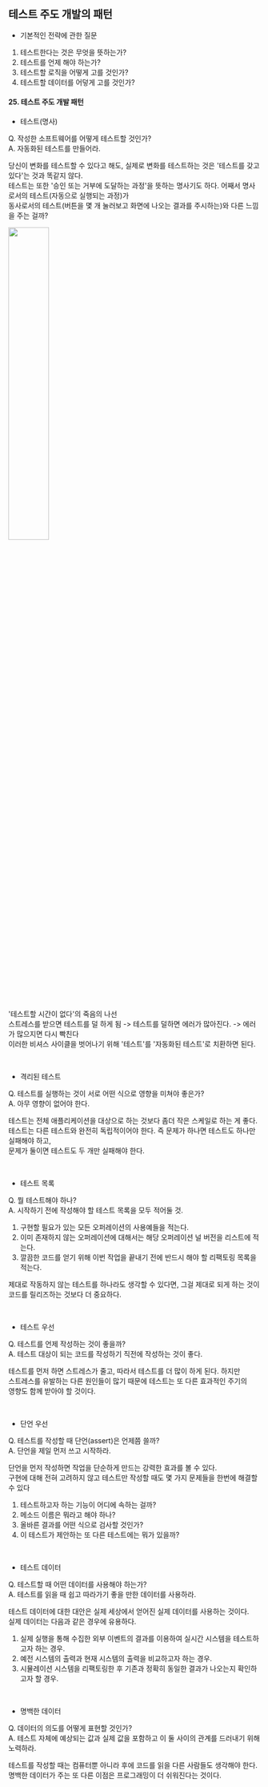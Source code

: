 ## 테스트 주도 개발의 패턴
* 기본적인 전략에 관한 질문
1. 테스트한다는 것은 무엇을 뜻하는가?
2. 테스트를 언제 해야 하는가?
3. 테스트할 로직을 어떻게 고를 것인가?
4. 테스트할 데이터를 어덯게 고를 것인가?

#### 25. 테스트 주도 개발 패턴
* 테스트(명사) <br>

Q. 작성한 소프트웨어를 어떻게 테스트할 것인가? <br>
A. 자동화된 테스트를 만들어라. <br>

당신이 변화를 테스트할 수 있다고 해도, 실제로 변화를 테스트하는 것은 '테스트를 갖고 있다'는 것과 똑같지 않다. <br>
테스트는 또한 '승인 또는 거부에 도달하는 과정'을 뜻하는 명사기도 하다. 어째서 명사로서의 테스트(자동으로 실행되는 과정)가 <br>
동사로서의 테스트(버튼을 몇 개 눌러보고 화면에 나오는 결과를 주시하는)와 다른 느낌을 주는 걸까? <br>

<img width="40%" src="https://user-images.githubusercontent.com/55771326/177037329-fbea693f-20fe-4872-92ee-95eab20ba4a4.png"><br>
'테스트할 시간이 없다'의 죽음의 나선 <br>
스트레스를 받으면 테스트를 덜 하게 됨 -> 테스트를 덜하면 에러가 많아진다. -> 에러가 많으지면 다시 빡친다 <br>
이러한 비셔스 사이클을 벗어나기 위해 '테스트'를 '자동화된 테스트'로 치환하면 된다.<br>

<br>

* 격리된 테스트 <br>

Q. 테스트를 실행하는 것이 서로 어떤 식으로 영향을 미쳐야 좋은가? <br>
A. 아무 영향이 없어야 한다. <br>

테스트는 전체 애플리케이션을 대상으로 하는 것보다 좀더 작은 스케일로 하는 게 좋다.<br>
테스트는 다른 테스트와 완전히 독립적이어야 한다. 즉 문제가 하나면 테스트도 하나만 실패해야 하고,<br>
문제가 둘이면 테스트도 두 개만 실패해야 한다.<br>

<br>

* 테스트 목록 <br>

Q. 뭘 테스트해야 하나? <br> 
A. 시작하기 전에 작성해야 할 테스트 목록을 모두 적어둘 것. <br>

1. 구현할 필요가 있는 모든 오퍼레이션의 사용예들을 적는다.
2. 이미 존재하지 않는 오퍼레이션에 대해서는 해당 오퍼레이션 널 버전을 리스트에 적는다.
3. 깔끔한 코드를 얻기 위해 이번 작업을 끝내기 전에 반드시 해야 할 리팩토링 목록을 적는다.

제대로 작동하지 않는 테스트를 하나라도 생각할 수 있다면, 그걸 제대로 되게 하는 것이 코드를 릴리즈하는 것보다 더 중요하다.<br>

<br>

* 테스트 우선 <br>

Q. 테스트를 언제 작성하는 것이 좋을까? <br>
A. 테스트 대상이 되는 코드를 작성하기 직전에 작성하는 것이 좋다.<br>

테스트를 먼저 하면 스트레스가 줄고, 따라서 테스트를 더 많이 하게 된다. 하지만 <br>
스트레스를 유발하는 다른 원인들이 많기 때문에 테스트는 또 다른 효과적인 주기의 <br>
영향도 함께 받아야 할 것이다. <br>

<br>

* 단언 우선 <br>

Q. 테스트를 작성할 때 단언(assert)은 언제쯤 쓸까? <br>
A. 단언을 제일 먼저 쓰고 시작하라. <br>

단언을 먼저 작성하면 작업을 단순하게 만드는 강력한 효과를 볼 수 있다. <br>
구현에 대해 전혀 고려하지 않고 테스트만 작성할 때도 몇 가지 문제들을 한번에 해결할 수 있다 <br>
1. 테스트하고자 하는 기능이 어디에 속하는 걸까?
2. 메소드 이름은 뭐라고 해야 하나?
3. 올바른 결과를 어떤 식으로 검사할 것인가?
4. 이 테스트가 제안하는 또 다른 테스트에는 뭐가 있을까?

<br>

* 테스트 데이터 <br>

Q. 테스트할 때 어떤 데이터를 사용해야 하는가? <br>
A. 테스트를 읽을 때 쉽고 따라가기 좋을 만한 데이터를 사용하라. <br>

테스트 데이터에 대한 대안은 실제 세상에서 얻어진 실제 데이터를 사용하는 것이다. <br>
실제 데이터는 다음과 같은 경우에 유용하다.<br>
1. 실제 실행을 통해 수집한 외부 이벤트의 결과를 이용하여 실시간 시스템을 테스트하고자 하는 경우.
2. 예전 시스템의 출력과 현재 시스템의 출력을 비교하고자 하는 경우.
3. 시뮬레이션 시스템을 리팩토링한 후 기존과 정확히 동일한 결과가 나오는지 확인하고자 할 경우.

<br>

* 명백한 데이터 <br>

Q. 데이터의 의도를 어떻게 표현할 것인가? <br>
A. 테스트 자체에 예상되는 값과 실제 값을 포함하고 이 둘 사이의 관계를 드러내기 위해 노력하라. <br>

테스트를 작성할 때는 컴퓨터뿐 아니라 후에 코드를 읽을 다른 사람들도 생각해야 한다. <br>
명백한 데이터가 주는 또 다른 이점은 프로그래밍이 더 쉬워진다는 것이다. <br>
